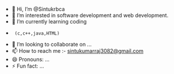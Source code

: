 - 👋 Hi, I’m @Sintukrbca
- 👀 I’m interested in software development
          and web development.
- 🌱 I’m currently learning coding
-      (c,c++,java,HTML)
- 💞️ I’m looking to collaborate on ...
- 📫 How to reach me :- sintukumarraj3082@gmail.com 
- 😄 Pronouns: ...
- ⚡ Fun fact: ...

<!---
Sintukrbca/Sintukrbca is a ✨ special ✨ repository because its `README.md` (this file) appears on your GitHub profile.
You can click the Preview link to take a look at your changes.
--->
